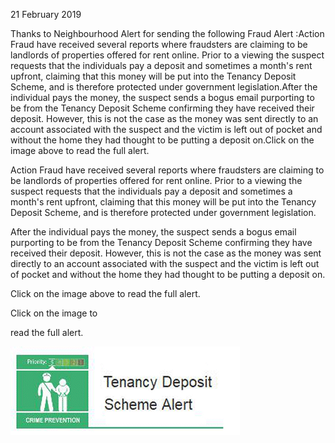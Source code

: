 21 February 2019

Thanks to Neighbourhood Alert for sending the following Fraud Alert :Action Fraud have received several reports where fraudsters are claiming to be landlords of properties offered for rent online. Prior to a viewing the suspect requests that the individuals pay a deposit and sometimes a month's rent upfront, claiming that this money will be put into the Tenancy Deposit Scheme, and is therefore protected under government legislation.After the individual pays the money, the suspect sends a bogus email purporting to be from the Tenancy Deposit Scheme confirming they have received their deposit. However, this is not the case as the money was sent directly to an account associated with the suspect and the victim is left out of pocket and without the home they had thought to be putting a deposit on.Click on the image above to read the full alert.

Action Fraud have received several reports where fraudsters are claiming to be landlords of properties offered for rent online. Prior to a viewing the suspect requests that the individuals pay a deposit and sometimes a month's rent upfront, claiming that this money will be put into the Tenancy Deposit Scheme, and is therefore protected under government legislation.

After the individual pays the money, the suspect sends a bogus email purporting to be from the Tenancy Deposit Scheme confirming they have received their deposit. However, this is not the case as the money was sent directly to an account associated with the suspect and the victim is left out of pocket and without the home they had thought to be putting a deposit on.

Click on the image above to read the full alert.

Click on the image to

read the full alert.

[](http://www.northcrayresidents.org.uk/fraud_alerts/fa035.pdf)

![Image](images/nm0710_1.png)
